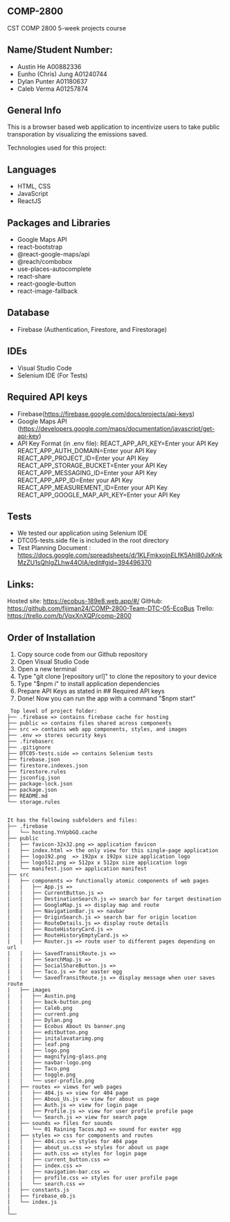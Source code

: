 ## COMP-2800
CST COMP 2800 5-week projects course

## Name/Student Number:
* Austin He A00882336
* Eunho (Chris) Jung A01240744
* Dylan Punter A01180637
* Caleb Verma A01257874

## General Info
This is a browser based web application to incentivize users to take public transporation by visualizing the emissions saved.

Technologies used for this project:
## Languages
* HTML, CSS
* JavaScript
* ReactJS

## Packages and Libraries
* Google Maps API
* react-bootstrap
* @react-google-maps/api
* @reach/combobox
* use-places-autocomplete
* react-share
* react-google-button
* react-image-fallback

## Database
* Firebase (Authentication, Firestore, and Firestorage)

## IDEs
* Visual Studio Code
* Selenium IDE (For Tests)

## Required API keys 
* Firebase(https://firebase.google.com/docs/projects/api-keys)
* Google Maps API 
  (https://developers.google.com/maps/documentation/javascript/get-api-key)
* API Key Format (in .env file):
    REACT_APP_API_KEY=Enter your API Key
    REACT_APP_AUTH_DOMAIN=Enter your API Key
    REACT_APP_PROJECT_ID=Enter your API Key
    REACT_APP_STORAGE_BUCKET=Enter your API Key
    REACT_APP_MESSAGING_ID=Enter your API Key
    REACT_APP_APP_ID=Enter your API Key
    REACT_APP_MEASUREMENT_ID=Enter your API Key
    REACT_APP_GOOGLE_MAP_API_KEY=Enter your API Key

## Tests
* We tested our application using Selenium IDE
* DTC05-tests.side file is included in the root directory
* Test Planning Document : 
  https://docs.google.com/spreadsheets/d/1KLFmkxojnELfK5Ahl80JxKnkMzZU1sQhIgZLhw44OIA/edit#gid=394496370

## Links:
Hosted site: https://ecobus-189e8.web.app/#/
GitHub: https://github.com/fijiman24/COMP-2800-Team-DTC-05-EcoBus
Trello: https://trello.com/b/VqxXnXQP/comp-2800

## Order of Installation
1. Copy source code from our Github repository
2. Open Visual Studio Code
3. Open a new terminal
4. Type "git clone [repository url]" to clone the repository to your device
5. Type "$npm i" to install application dependencies
6. Prepare API Keys as stated in ## Required API keys
7. Done! Now you can run the app with a command "$npm start"

```
 Top level of project folder: 
├── .firebase => contains firebase cache for hosting
├── public => contains files shared across components
├── src => contains web app components, styles, and images
├── .env => stores security keys
├── .firebaserc
├── .gitignore
├── DTC05-tests.side => contains Selenium tests
├── firebase.json
├── firestore.indexes.json
├── firestore.rules
├── jsconfig.json
├── package-lock.json
├── package.json
├── README.md
└── storage.rules


It has the following subfolders and files:
├── .firebase
|   └── hosting.YnVpbGQ.cache
├── public
|   ├── favicon-32x32.png => application favicon
|   ├── index.html => the only view for this single-page application
|   ├── logo192.png  => 192px x 192px size application logo
|   ├── logo512.png => 512px x 512px size application logo
|   └── manifest.json => application manifest 
├── src
|   ├── components => functionally atomic components of web pages
|   |   ├── App.js =>
|   |   ├── CurrentButton.js => 
|   |   ├── DestinationSearch.js => search bar for target destination
|   |   ├── GoogleMap.js => display map and route
|   |   ├── NavigationBar.js => navbar
|   |   ├── OriginSearch.js => search bar for origin location
|   |   ├── RouteDetails.js => display route details
|   |   ├── RouteHistoryCard.js =>
|   |   ├── RouteHistoryEmptyCard.js =>
|   |   ├── Router.js => route user to different pages depending on url
|   |   ├── SavedTransitRoute.js => 
|   |   ├── SearchMap.js => 
|   |   ├── SocialShareButton.js =>
|   |   ├── Taco.js => for easter egg
|   |   └── SavedTransitRoute.js => display message when user saves route
|   ├── images
|   |   ├── Austin.png
|   |   ├── back-button.png
|   |   ├── Caleb.png
|   |   ├── current.png
|   |   ├── Dylan.png
|   |   ├── Ecobus About Us banner.png
|   |   ├── editbutton.png
|   |   ├── initalavatarimg.png
|   |   ├── leaf.png
|   |   ├── logo.png
|   |   ├── magnifying-glass.png
|   |   ├── navbar-logo.png
|   |   ├── Taco.png
|   |   ├── toggle.png
|   |   └── user-profile.png
|   ├── routes => views for web pages
|   |   ├── 404.js => view for 404 page
|   |   ├── Abous_Us.js => view for about us page
|   |   ├── Auth.js => view for login page 
|   |   ├── Profile.js => view for user profile profile page
|   |   └── Search.js => view for search page
|   ├── sounds => files for sounds 
|   |   └── 01 Raining Tacos.mp3 => sound for easter egg
|   ├── styles => css for components and routes
|   |   ├── 404.css => styles for 404 page
|   |   ├── about_us.css => styles for about us page
|   |   ├── auth.css => styles for login page
|   |   ├── current_button.css =>
|   |   ├── index.css =>
|   |   ├── navigation-bar.css =>
|   |   ├── profile.css => styles for user profile page
|   |   └── search.css =>
|   ├── constants.js
|   ├── firebase_eb.js
|   └── index.js
|    
└── 
```